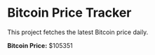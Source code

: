 # Bitcoin Price Tracker

This project fetches the latest Bitcoin price daily.

**Bitcoin Price:** $105351
